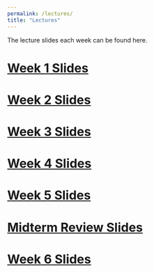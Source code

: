 ```yaml
---
permalink: /lectures/
title: "Lectures"
---
```


The lecture slides each week can be found here. 

# [Week 1 Slides](https://stevebholt.github.io/rpad316/assets/documents/week1.pdf)

# [Week 2 Slides](https://stevebholt.github.io/rpad316/assets/documents/week2.pdf)

# [Week 3 Slides](https://stevebholt.github.io/rpad316/assets/documents/week3.pdf)

# [Week 4 Slides](https://stevebholt.github.io/rpad316/assets/documents/week4.pdf)

# [Week 5 Slides](https://stevebholt.github.io/rpad316/assets/documents/week5.pdf)

# [Midterm Review Slides](https://stevebholt.github.io/rpad316/assets/documents/review.pdf)

# [Week 6 Slides](https://stevebholt.github.io/rpad316/assets/documents/week6.pdf)